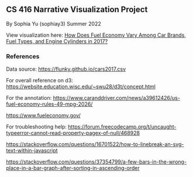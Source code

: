 ## CS 416 Narrative Visualization Project
By Sophia Yu (sophiay3)
Summer 2022

View visualization here: [How Does Fuel Economy Vary Among Car Brands, Fuel Types, and Engine Cylinders in 2017?](https://sophiay404.github.io/cs416-data-viz/)

### References

Data source:
https://flunky.github.io/cars2017.csv

For overall reference on d3: 
https://website.education.wisc.edu/~swu28/d3t/concept.html

For the annotation: 
https://www.caranddriver.com/news/a39612426/us-fuel-economy-rules-49-mpg-2026/

https://www.fueleconomy.gov/

For troubleshooting help:
https://forum.freecodecamp.org/t/uncaught-typeerror-cannot-read-property-pagex-of-null/468928

https://stackoverflow.com/questions/16701522/how-to-linebreak-an-svg-text-within-javascript

https://stackoverflow.com/questions/37354799/a-few-bars-in-the-wrong-place-in-a-bar-graph-after-sorting-in-ascending-order

